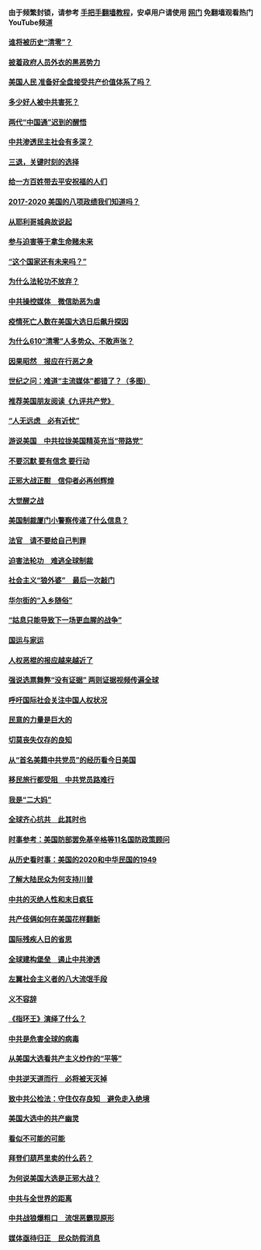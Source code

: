 #### 由于频繁封锁，请参考 [手把手翻墙教程](https://github.com/gfw-breaker/guides/wiki/)，安卓用户请使用 [网门](https://github.com/gfw-breaker/nogfw/blob/master/dl.md?t=01202100) 免翻墙观看热门YouTube频道 

#### [谁将被历史“清零”？](../pages/73/417485.md?t=01202100) 

#### [披着政府人员外衣的黑恶势力](../pages/73/417442.md?t=01202100) 

#### [美国人民 准备好全盘接受共产价值体系了吗？](../pages/73/417491.md?t=01202100) 

#### [多少好人被中共害死？](../pages/73/417144.md?t=01202100) 

#### [两代“中国通”迟到的醒悟](../pages/73/417064.md?t=01202100) 

#### [中共渗透民主社会有多深？](../pages/73/417063.md?t=01202100) 

#### [三退，关键时刻的选择](../pages/73/416969.md?t=01202100) 

#### [给一方百姓带去平安祝福的人们](../pages/73/416941.md?t=01202100) 

#### [2017-2020  美国的八项政绩我们知道吗？](../pages/73/416968.md?t=01202100) 

#### [从耶利哥城典故说起](../pages/73/416892.md?t=01202100) 

#### [参与迫害等于拿生命赌未来](../pages/73/416856.md?t=01202100) 

#### [“这个国家还有未来吗？”](../pages/73/416852.md?t=01202100) 

#### [为什么法轮功不放弃？](../pages/73/416864.md?t=01202100) 

#### [中共操控媒体　微信助恶为虐](../pages/73/416724.md?t=01202100) 

#### [疫情死亡人数在美国大选日后飙升探因](../pages/73/416606.md?t=01202100) 

#### [为什么610“清零”人多势众、不敢声张？](../pages/73/416632.md?t=01202100) 

#### [因果昭然　报应在行恶之身](../pages/73/416582.md?t=01202100) 

#### [世纪之问：难道“主流媒体”都错了？（多图）](../pages/73/416571.md?t=01202100) 

#### [推荐美国朋友阅读《九评共产党》](../pages/73/416510.md?t=01202100) 

#### [“人无远虑　必有近忧”](../pages/73/416513.md?t=01202100) 

#### [游说美国　中共拉拢美国精英充当“带路党”](../pages/73/416529.md?t=01202100) 

#### [不要沉默 要有信念 要行动](../pages/73/416457.md?t=01202100) 

#### [正邪大战正酣　信仰者必再创辉煌](../pages/73/416433.md?t=01202100) 

#### [大觉醒之战](../pages/73/416456.md?t=01202100) 

#### [美国制裁厦门小警察传递了什么信息？](../pages/73/416432.md?t=01202100) 

#### [法官　请不要给自己判罪](../pages/73/416379.md?t=01202100) 

#### [迫害法轮功　难逃全球制裁](../pages/73/416380.md?t=01202100) 

#### [社会主义“狼外婆”　最后一次敲门](../pages/73/416394.md?t=01202100) 

#### [华尔街的“入乡随俗”](../pages/73/416395.md?t=01202100) 

#### [“姑息只能导致下一场更血腥的战争”](../pages/73/416223.md?t=01202100) 

#### [国运与家运](../pages/73/416224.md?t=01202100) 

#### [人权恶棍的报应越来越近了](../pages/73/416276.md?t=01202100) 

#### [强说选票舞弊“没有证据” 两则证据视频传遍全球](../pages/73/416227.md?t=01202100) 

#### [呼吁国际社会关注中国人权状况](../pages/73/416135.md?t=01202100) 

#### [民意的力量是巨大的](../pages/73/416222.md?t=01202100) 

#### [切莫丧失仅存的良知](../pages/73/416134.md?t=01202100) 

#### [从“首名美籍中共党员”的经历看今日美国](../pages/73/416114.md?t=01202100) 

#### [移民旅行都受阻　中共党员路难行](../pages/73/416033.md?t=01202100) 

#### [我是“二大妈”](../pages/73/415529.md?t=01202100) 

#### [全球齐心抗共　此其时也](../pages/73/415989.md?t=01202100) 

#### [时事参考：美国防部罢免基辛格等11名国防政策顾问](../pages/73/415970.md?t=01202100) 

#### [从历史看时事：美国的2020和中华民国的1949](../pages/73/415949.md?t=01202100) 

#### [了解大陆民众为何支持川普](../pages/73/415950.md?t=01202100) 

#### [中共的灭绝人性和末日疯狂](../pages/73/415944.md?t=01202100) 

#### [共产伎俩如何在美国花样翻新](../pages/73/415908.md?t=01202100) 

#### [国际残疾人日的省思](../pages/73/415849.md?t=01202100) 

#### [全球建构堡垒　遏止中共渗透](../pages/73/415850.md?t=01202100) 

#### [左翼社会主义者的八大流氓手段](../pages/73/415802.md?t=01202100) 

#### [义不容辞](../pages/73/415807.md?t=01202100) 

#### [《指环王》演绎了什么？](../pages/73/415739.md?t=01202100) 

#### [中共是危害全球的病毒](../pages/73/415569.md?t=01202100) 

#### [从美国大选看共产主义炒作的“平等”](../pages/73/415654.md?t=01202100) 

#### [中共逆天道而行　必将被天灭掉](../pages/73/415626.md?t=01202100) 

#### [致中共公检法：守住仅存良知　避免走入绝境](../pages/73/415627.md?t=01202100) 

#### [美国大选中的共产幽灵](../pages/73/415618.md?t=01202100) 

#### [看似不可能的可能](../pages/73/415619.md?t=01202100) 

#### [拜登们葫芦里卖的什么药？](../pages/73/415531.md?t=01202100) 

#### [为何说美国大选是正邪大战？](../pages/73/415530.md?t=01202100) 

#### [中共与全世界的距离](../pages/73/415435.md?t=01202100) 

#### [中共战狼爆粗口　流氓恶霸现原形](../pages/73/415426.md?t=01202100) 

#### [媒体亟待归正　民众防假消息](../pages/73/415402.md?t=01202100) 


